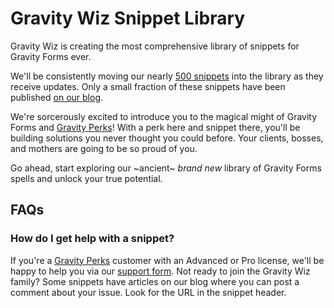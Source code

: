 # Gravity Wiz Snippet Library

Gravity Wiz is creating the most comprehensive library of snippets for Gravity Forms ever.

We'll be consistently moving our nearly [500 snippets](https://gist.github.com/spivurno) into the library as they receive updates. Only a small fraction of these snippets have been published [on our blog](https://gravitywiz.com/category/snippets/).

We're sorcerously excited to introduce you to the magical might of Gravity Forms and [Gravity Perks](https://gravitywiz.com)! With a perk here and snippet there, you'll be building solutions you never thought you could before. Your clients, bosses, and mothers are going to be so proud of you. 

Go ahead, start exploring our ~ancient~ _brand new_ library of Gravity Forms spells and unlock your true potential.

## FAQs

### How do I get help with a snippet?

If you're a [Gravity Perks](https://gravitywiz.com) customer with an Advanced or Pro license, we'll be happy to help you via our [support form](https://gravitywiz.com/support/). Not ready to join the Gravity Wiz family? Some snippets have articles on our blog where you can post a comment about your issue. Look for the URL in the snippet header.
